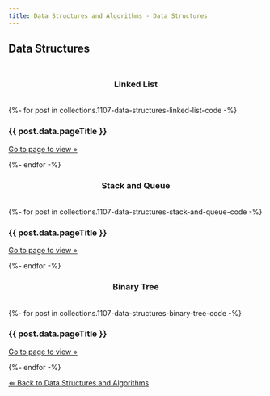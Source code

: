 ```yaml
---
title: Data Structures and Algorithms - Data Structures
---
```


## Data Structures <br><br>
<h3 style="text-align:center">Linked List</h3><br>
<div class="card-div">
{%- for post in collections.1107-data-structures-linked-list-code -%}
    <div class="card">
    <h3>{{ post.data.pageTitle }}</h3>
    <p class="card-p"><a href="{{ post.url }}" class="card-a">Go to page to view &raquo;</a></p>
    </div>
{%- endfor -%}
</div>

<h3 style="text-align:center">Stack and Queue</h3><br>
<div class="card-div">
{%- for post in collections.1107-data-structures-stack-and-queue-code -%}
    <div class="card">
    <h3>{{ post.data.pageTitle }}</h3>
    <p class="card-p"><a href="{{ post.url }}" class="card-a">Go to page to view &raquo;</a></p>
    </div>
{%- endfor -%}
</div>

<h3 style="text-align:center">Binary Tree</h3><br>
<div class="card-div">
{%- for post in collections.1107-data-structures-binary-tree-code -%}
    <div class="card">
    <h3>{{ post.data.pageTitle }}</h3>
    <p class="card-p"><a href="{{ post.url }}" class="card-a">Go to page to view &raquo;</a></p>
    </div>
{%- endfor -%}
</div>
<p><a href="/notes/data-structures-and-algorithms/"><bold>&#8656;</bold> Back to Data Structures and Algorithms</a></p>